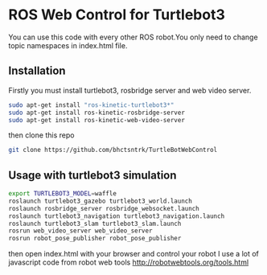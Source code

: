 ROS Web Control for Turtlebot3 
======================

You can use this code with every other ROS robot.You only need to change topic namespaces in index.html file. 

## Installation
Firstly you must install turtlebot3, rosbridge server and web video server.
```bash
sudo apt-get install "ros-kinetic-turtlebot3*"
sudo apt-get install ros-kinetic-rosbridge-server
sudo apt-get install ros-kinetic-web-video-server
```
then clone this repo
```bash
git clone https://github.com/bhctsntrk/TurtleBotWebControl
```

## Usage with turtlebot3 simulation

```bash
export TURTLEBOT3_MODEL=waffle
roslaunch turtlebot3_gazebo turtlebot3_world.launch
roslaunch rosbridge_server rosbridge_websocket.launch
roslaunch turtlebot3_navigation turtlebot3_navigation.launch
roslaunch turtlebot3_slam turtlebot3_slam.launch
rosrun web_video_server web_video_server
rosrun robot_pose_publisher robot_pose_publisher
```
then open index.html with your browser and control your robot
I use a lot of javascript code from robot web tools
http://robotwebtools.org/tools.html








